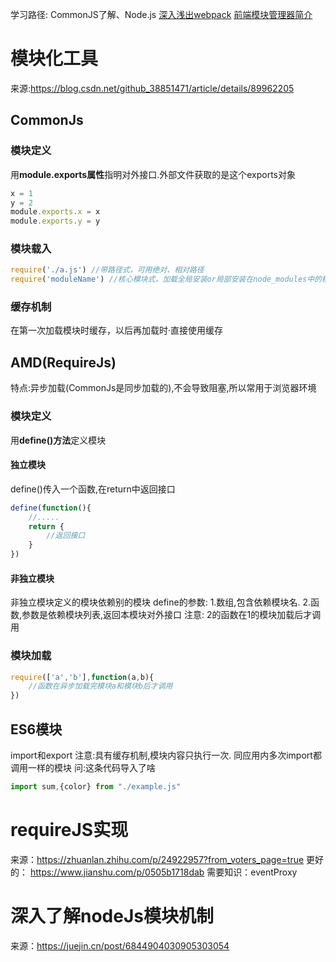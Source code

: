 学习路径:
CommonJS了解、Node.js
[深入浅出webpack](https://xbhub.gitee.io/wiki/webpack/%E5%89%8D%E8%A8%80.html)
[前端模块管理器简介](http://www.ruanyifeng.com/blog/2014/09/package-management.html)

# 模块化工具
来源:https://blog.csdn.net/github_38851471/article/details/89962205
## CommonJs
### 模块定义

用**module.exports属性**指明对外接口.外部文件获取的是这个exports对象

```js
x = 1
y = 2
module.exports.x = x
module.exports.y = y
```
### 模块载入
```js
require('./a.js') //带路径式，可用绝对、相对路径
require('moduleName') //核心模块式，加载全局安装or局部安装在node_modules中的模块
```
### 缓存机制
在第一次加载模块时缓存，以后再加载时·直接使用缓存

## AMD(RequireJs)
特点:异步加载(CommonJs是同步加载的),不会导致阻塞,所以常用于浏览器环境

### 模块定义
用**define()方法**定义模块
#### 独立模块
define()传入一个函数,在return中返回接口
```js
define(function(){
    //.....
    return {
        //返回接口
    }
})
```
#### 非独立模块
非独立模块定义的模块依赖别的模块
define的参数: 1.数组,包含依赖模块名. 2.函数,参数是依赖模块列表,返回本模块对外接口
注意: 2的函数在1的模块加载后才调用

### 模块加载
```js
require(['a','b'],function(a,b){
    //函数在异步加载完模块a和模块b后才调用
})
```

## ES6模块
import和export
注意:具有缓存机制,模块内容只执行一次. 同应用内多次import都调用一样的模块
问:这条代码导入了啥
```js
import sum,{color} from "./example.js"
```
# requireJS实现
来源：https://zhuanlan.zhihu.com/p/24922957?from_voters_page=true
更好的：
https://www.jianshu.com/p/0505b1718dab
需要知识：eventProxy

# 深入了解nodeJs模块机制
来源：https://juejin.cn/post/6844904030905303054